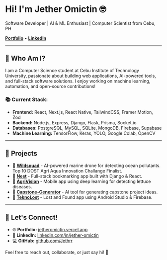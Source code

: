 # Hi! I'm Jether Omictin 🤓
Software Developer | AI & ML Enthusiast | Computer Scientist from Cebu, PH

[**Portfolio**](https://jetheromictin.vercel.app/) • [**LinkedIn**](https://www.linkedin.com/in/jether-omictin/) 

---

## 🤖 Who Am I?
I am a Computer Science student at Cebu Institute of Technology University, passionate about building web applications, AI-powered tools, and full-stack software solutions. I enjoy working on machine learning, automation, and open-source contributions!

### 📚 Current Stack:
- **Frontend:** React, Next.js, React Native, TailwindCSS, Framer Motion, Zod
- **Backend:** Node.js, Express, Django, Flask, Prisma, Socket.io
- **Databases:** PostgreSQL, MySQL, SQLite, MongoDB, Firebase, Supabase
- **Machine Learning:** TensorFlow, Keras, YOLO, Google Colab, OpenCV

---

## 💪 Projects
- 🌊 [**Wildsquad**](https://github.com/Jethrr/Wildsquad) - AI-powered marine drone for detecting ocean pollutants. Top 10 DOST Agri Aqua Innovation Challange Finalist.
- 📂 [**Nest**](https://github.com/drkcutie/Nest) - Full-stack bookmarking app built with Django & React.
- 🌱 [**AgriVision**](https://github.com/ZenXen7/AgriVision) - Mobile app using deep learning for detecting lettuce diseases.
- 🤖 [**Capstone-Generator**](https://github.com/Jethrr/Capstone-Generator) - AI tool for generating capstone project ideas.
- 📝 [**TeknoLost**](https://github.com/Jethrr/TeknoLost) - Lost and Found app using Android Studio & Firebase.

---

## 👤 Let's Connect!
- 🌐 **Portfolio:** [jetheromictin.vercel.app](https://jetheromictin.vercel.app/)
- 👥 **LinkedIn:** [linkedin.com/in/jether-omictin](https://www.linkedin.com/in/jether-omictin/)
- 💻 **GitHub:** [github.com/Jethrr](https://github.com/Jethrr)

Feel free to reach out, collaborate, or just say hi! 🚀
